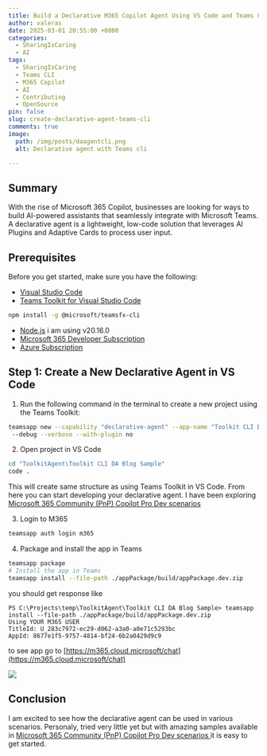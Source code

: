 ```yaml
---
title: Build a Declarative M365 Copilot Agent Using VS Code and Teams CLI
author: valeras
date: 2025-03-01 20:55:00 +0800
categories:
  - SharingIsCaring
  - AI
tags:
  - SharingIsCaring
  - Teams CLI
  - M365 Copilot
  - AI
  - Contributing
  - OpenSource
pin: false
slug: create-declarative-agent-teams-cli
comments: true
image: 
  path: /img/posts/daagentcli.png
  alt: Declarative agent with Teams cli

---
```


## Summary

With the rise of Microsoft 365 Copilot, businesses are looking for ways to build AI-powered assistants that seamlessly integrate with Microsoft Teams. A declarative agent is a lightweight, low-code solution that leverages AI Plugins and Adaptive Cards to process user input.

## Prerequisites

Before you get started, make sure you have the following:

- [Visual Studio Code](https://code.visualstudio.com/)
- [Teams Toolkit for Visual Studio Code](https://aka.ms/teams-toolkit)

```bash
npm install -g @microsoft/teamsfx-cli
```
- [Node.js](https://nodejs.org/) i am using v20.16.0
- [Microsoft 365 Developer Subscription](https://developer.microsoft.com/en-us/microsoft-365/dev-program)
- [Azure Subscription](https://azure.microsoft.com/en-us/free/)


## Step 1: Create a New Declarative Agent in VS Code

1. Run the following command in the terminal to create a new project using the Teams Toolkit:

```bash
teamsapp new --capability "declarative-agent" --app-name "Toolkit CLI DA Blog Sample" -folder "ToolkitAgent" --interactive false
 --debug --verbose --with-plugin no
```
2. Open project in VS Code

```bash
cd "ToolkitAgent\Toolkit CLI DA Blog Sample"
code .
```

This will create same structure as using Teams Toolkit in VS Code. From here you can start developing your declarative agent.
I have been exploring [Microsoft 365 Community (PnP) Copilot Pro Dev scenarios ](https://adoption.microsoft.com/en-us/sample-solution-gallery/?keyword=&sort-by=updateDateTime-true&page=1&product=Microsoft+365+Copilot&WT.mc_id=M365-MVP-5003816)

3. Login to M365

```bash
teamsapp auth login m365
```

4. Package and install the app in Teams

```bash
teamsapp package
# Install the app in Teams
teamsapp install --file-path ./appPackage/build/appPackage.dev.zip
```
you should get response like

```plaintext
PS C:\Projects\temp\ToolkitAgent\Toolkit CLI DA Blog Sample> teamsapp install --file-path ./appPackage/build/appPackage.dev.zip
Using YOUR M365 USER
TitleId: U_283c7972-ec29-d062-a3a0-a0e71c5293bc
AppId: 8677e1f5-9757-4814-bf24-6b2a0429d9c9
``` 

to see app go to [https://m365.cloud.microsoft/chat](https://m365.cloud.microsoft/chat)

![](/img/posts/taagentcli.png)

## Conclusion

I am excited to see how the declarative agent can be used in various scenarios. Personaly, tried very little yet but with amazing samples available in [Microsoft 365 Community (PnP) Copilot Pro Dev scenarios ](https://adoption.microsoft.com/en-us/sample-solution-gallery/?keyword=&sort-by=updateDateTime-true&page=1&product=Microsoft+365+Copilot&WT.mc_id=M365-MVP-5003816) it is easy to get started. 



